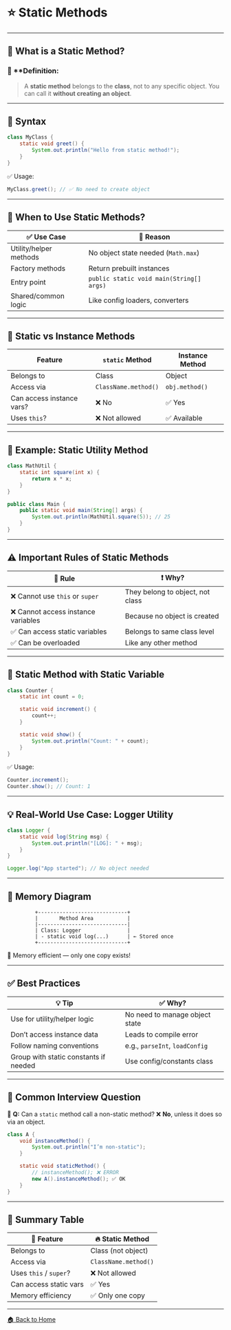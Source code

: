 # ⭐ Static Methods 

---

## 🧠 What is a Static Method?

### 📌 \*\*Definition:

> A **static method** belongs to the **class**, not to any specific object.
> You can call it **without creating an object**.

---

## 🔧 Syntax

```java
class MyClass {
    static void greet() {
        System.out.println("Hello from static method!");
    }
}
```

✅ Usage:

```java
MyClass.greet(); // ✅ No need to create object
```

---

## 🎯 When to Use Static Methods?

| ✅ Use Case             | 🎯 Reason                                |
| ---------------------- | ---------------------------------------- |
| Utility/helper methods | No object state needed (`Math.max`)      |
| Factory methods        | Return prebuilt instances                |
| Entry point            | `public static void main(String[] args)` |
| Shared/common logic    | Like config loaders, converters          |

---

## 🏢 Static vs Instance Methods

| Feature                   | `static` Method      | Instance Method |
| ------------------------- | -------------------- | --------------- |
| Belongs to                | Class                | Object          |
| Access via                | `ClassName.method()` | `obj.method()`  |
| Can access instance vars? | ❌ No                 | ✅ Yes           |
| Uses `this`?              | ❌ Not allowed        | ✅ Available     |

---

## 🔧 Example: Static Utility Method

```java
class MathUtil {
    static int square(int x) {
        return x * x;
    }
}

public class Main {
    public static void main(String[] args) {
        System.out.println(MathUtil.square(5)); // 25
    }
}
```

---

## ⚠️ Important Rules of Static Methods

| 🚫 Rule                            | ❗ Why?                           |
| ---------------------------------- | -------------------------------- |
| ❌ Cannot use `this` or `super`     | They belong to object, not class |
| ❌ Cannot access instance variables | Because no object is created     |
| ✅ Can access static variables      | Belongs to same class level      |
| ✅ Can be overloaded                | Like any other method            |

---

## 🔧 Static Method with Static Variable

```java
class Counter {
    static int count = 0;

    static void increment() {
        count++;
    }

    static void show() {
        System.out.println("Count: " + count);
    }
}
```

✅ Usage:

```java
Counter.increment();
Counter.show(); // Count: 1
```

---

## 💡 Real-World Use Case: Logger Utility

```java
class Logger {
    static void log(String msg) {
        System.out.println("[LOG]: " + msg);
    }
}
```

```java
Logger.log("App started"); // No object needed
```

---

## 🧠 Memory Diagram

```
         +-----------------------------+
         |       Method Area           |
         |-----------------------------|
         | Class: Logger               |
         | - static void log(...)      | ← Stored once
         +-----------------------------+
```

🧾 Memory efficient — only one copy exists!

---

## ✅ Best Practices

| 💡 Tip                                | ✅ Why?                         |
| ------------------------------------- | ------------------------------ |
| Use for utility/helper logic          | No need to manage object state |
| Don’t access instance data            | Leads to compile error         |
| Follow naming conventions             | e.g., `parseInt`, `loadConfig` |
| Group with static constants if needed | Use config/constants class     |

---

## 🧪 Common Interview Question

🧠 **Q:** Can a `static` method call a non-static method?
❌ **No**, unless it does so via an object.

```java
class A {
    void instanceMethod() {
        System.out.println("I’m non-static");
    }

    static void staticMethod() {
        // instanceMethod(); ❌ ERROR
        new A().instanceMethod(); ✅ OK
    }
}
```

---

## 🏁 Summary Table

| 🔧 Feature             | 🔥 Static Method     |
| ---------------------- | -------------------- |
| Belongs to             | Class (not object)   |
| Access via             | `ClassName.method()` |
| Uses `this` / `super`? | ❌ Not allowed        |
| Can access static vars | ✅ Yes                |
| Memory efficiency      | ✅ Only one copy      |

---

[🏠 Back to Home](../../README.md)
